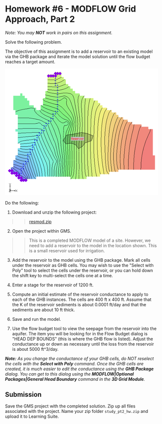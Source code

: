 # Homework #6 - MODFLOW Grid Approach, Part 2

_Note: You may **NOT** work in pairs on this assignment._

Solve the following problem.

The objective of this assignment is to add a reservoir to an existing model via the GHB package and iterate the model solution until the flow budget reaches a target amount.

![resmod.gif](images/resmod.gif)

Do the following:

1) Download and unzip the following project:

>>[<u>resmod.zip</u>](zip%20folders/resmod.zip)

2) Open the project within GMS.

>>This is a completed MODFLOW model of a site. However, we need to add a reservoir to the model in the location shown. This is a small reservoir used for irrigation. 

3) Add the reservoir to the model using the GHB package. Mark all cells under the reservoir as GHB cells. You may wish to use the "Select with Poly" tool to select the cells under the reservoir, or you can hold down the shift key to multi-select the cells one at a time.

4) Enter a stage for the reservoir of 1200 ft.

5) Compute an initial estimate of the reservoir conductance to apply to each of the GHB instances. The cells are 400 ft x 400 ft. Assume that the K of the reservoir sediments is about 0.0001 ft/day and that the sediments are about 10 ft thick.

6) Save and run the model.

7) Use the flow budget tool to view the seepage from the reservoir into the aquifer. The item you will be looking for in the Flow Budget dialog is "HEAD DEP BOUNDS" (this is where the GHB flow is listed). Adjust the conductance up or down as necessary until the loss from the reservoir is about 5000 ft^3/day.

_**Note:** As you change the conductance of your GHB cells, do NOT reselect the cells with the **Select with Poly** command. Once the GHB cells are created, it is much easier to edit the conductance using the **GHB Package** dialog. You can get to this dialog using the **MODFLOW|Optional Packages|General Head Boundary** command in the **3D Grid Module**._

## Submission

Save the GMS project with the completed solution. Zip up all files associated with the project. Name your zip folder `study_pt2_hw.zip` and upload it to Learning Suite.

